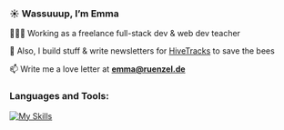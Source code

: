 <h3>☀️ Wassuuup, I’m Emma</h3>

👩🏼‍💻 Working as a freelance full-stack dev & web dev teacher 

🐝 Also, I build stuff & write newsletters for [HiveTracks](www.hivetracks.com) to save the bees

📫 Write me a love letter at **emma@ruenzel.de**

<h3 align="left">Languages and Tools:</h3>

[![My Skills](https://skillicons.dev/icons?i=raspberrypi,ruby,html,css,js,postgres&perline=3)](https://skillicons.dev)
